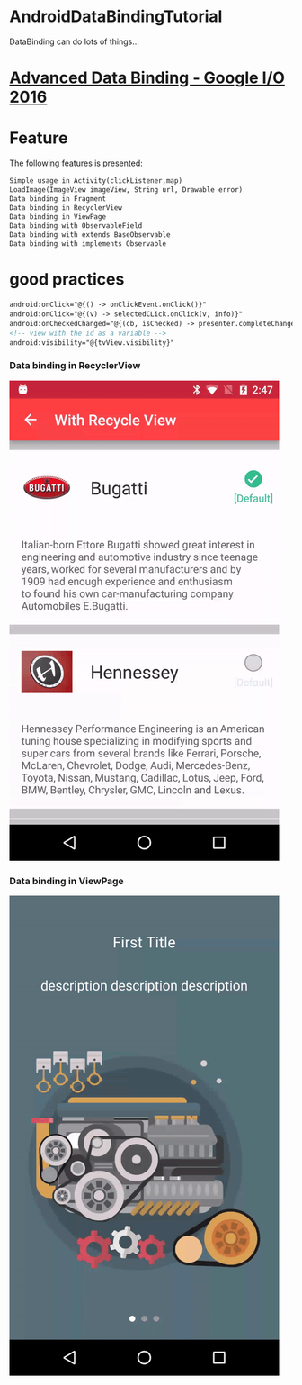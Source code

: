 # AndroidDataBindingTutorial
DataBinding can do lots of things...

# [Advanced Data Binding - Google I/O 2016](https://www.youtube.com/watch?v=DAmMN7m3wLU)

# Feature
The following features is presented:
```
Simple usage in Activity(clickListener,map)
LoadImage(ImageView imageView, String url, Drawable error)
Data binding in Fragment
Data binding in RecyclerView
Data binding in ViewPage
Data binding with ObservableField
Data binding with extends BaseObservable
Data binding with implements Observable

```

# good practices
``` xml
android:onClick="@{() -> onClickEvent.onClick()}"
android:onClick="@{(v) -> selectedCLick.onClick(v, info)}"
android:onCheckedChanged="@{(cb, isChecked) -> presenter.completeChanged(t, isChecked)}"
<!-- view with the id as a variable -->
android:visibility="@{tvView.visibility}"

```

### Data binding in RecyclerView 
![data-binding-recycle-view](https://raw.githubusercontent.com/captain-miao/me.github.com/master/databinding/data-binding-recycle-view.gif "data-binding-recycle-view")

### Data binding in ViewPage 
![data-binding-view-page](https://raw.githubusercontent.com/captain-miao/me.github.com/master/databinding/data-binding-view-page.gif "data-binding-view-page")

<br/>
